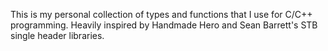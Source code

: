 This is my personal collection of types and functions that I use for C/C++ programming. Heavily inspired by Handmade Hero and Sean Barrett's STB single header libraries.
